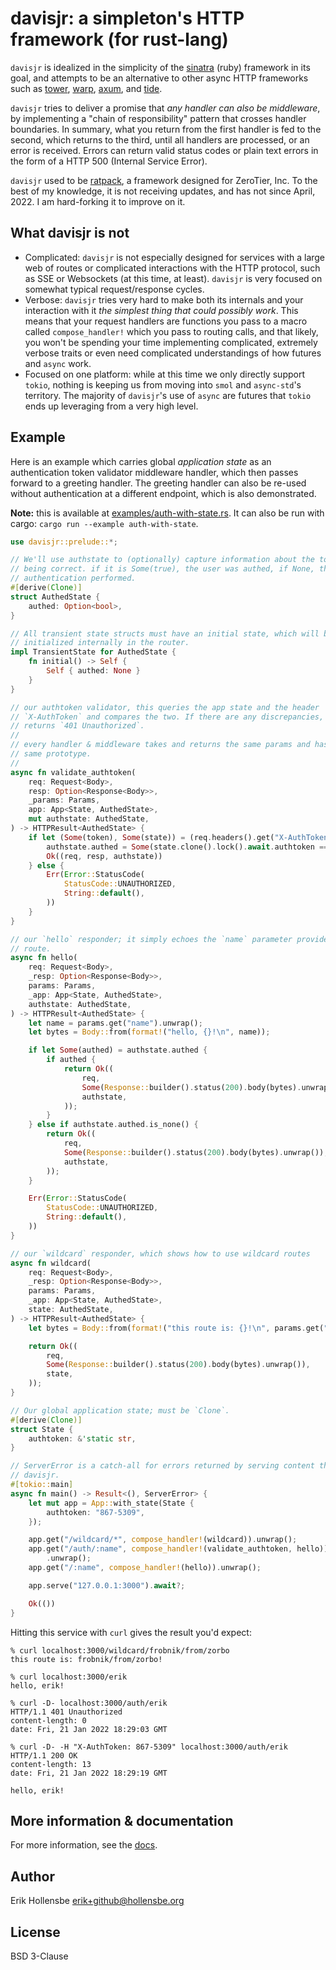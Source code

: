 # davisjr: a simpleton's HTTP framework (for rust-lang)

`davisjr` is idealized in the simplicity of the [sinatra](http://sinatrarb.com/) (ruby) framework in its goal, and attempts to be an alternative to other async HTTP frameworks such as [tower](https://github.com/tower-rs/tower), [warp](https://github.com/seanmonstar/warp), [axum](https://github.com/tokio-rs/axum), and [tide](https://github.com/http-rs/tide).

`davisjr` tries to deliver a promise that _any handler can also be middleware_, by implementing a "chain of responsibility" pattern that crosses handler boundaries. In summary, what you return from the first handler is fed to the second, which returns to the third, until all handlers are processed, or an error is received. Errors can return valid status codes or plain text errors in the form of a HTTP 500 (Internal Service Error).

`davisjr` used to be [ratpack](https://github.com/zerotier/ratpack), a framework designed for ZeroTier, Inc. To the best of my knowledge, it is not receiving updates, and has not since April, 2022. I am hard-forking it to improve on it.

## What davisjr is not

- Complicated: `davisjr` is not especially designed for services with a large web of routes or complicated interactions with the HTTP protocol, such as SSE or Websockets (at this time, at least). `davisjr` is very focused on somewhat typical request/response cycles.
- Verbose: `davisjr` tries very hard to make both its internals and your interaction with it _the simplest thing that could possibly work_. This means that your request handlers are functions you pass to a macro called `compose_handler!` which you pass to routing calls, and that likely, you won't be spending your time implementing complicated, extremely verbose traits or even need complicated understandings of how futures and `async` work.
- Focused on one platform: while at this time we only directly support `tokio`, nothing is keeping us from moving into `smol` and `async-std`'s territory. The majority of `davisjr`'s use of `async` are futures that `tokio` ends up leveraging from a very high level.

## Example

Here is an example which carries global _application state_ as an authentication token validator middleware handler, which then passes forward to a greeting handler. The greeting handler can also be re-used without authentication at a different endpoint, which is also demonstrated.

**Note:** this is available at [examples/auth-with-state.rs](examples/auth-with-state.rs). It can also be run with cargo: `cargo run --example auth-with-state`.

```rust
use davisjr::prelude::*;

// We'll use authstate to (optionally) capture information about the token
// being correct. if it is Some(true), the user was authed, if None, there was no
// authentication performed.
#[derive(Clone)]
struct AuthedState {
    authed: Option<bool>,
}

// All transient state structs must have an initial state, which will be
// initialized internally in the router.
impl TransientState for AuthedState {
    fn initial() -> Self {
        Self { authed: None }
    }
}

// our authtoken validator, this queries the app state and the header
// `X-AuthToken` and compares the two. If there are any discrepancies, it
// returns `401 Unauthorized`.
//
// every handler & middleware takes and returns the same params and has the
// same prototype.
//
async fn validate_authtoken(
    req: Request<Body>,
    resp: Option<Response<Body>>,
    _params: Params,
    app: App<State, AuthedState>,
    mut authstate: AuthedState,
) -> HTTPResult<AuthedState> {
    if let (Some(token), Some(state)) = (req.headers().get("X-AuthToken"), app.state().await) {
        authstate.authed = Some(state.clone().lock().await.authtoken == token);
        Ok((req, resp, authstate))
    } else {
        Err(Error::StatusCode(
            StatusCode::UNAUTHORIZED,
            String::default(),
        ))
    }
}

// our `hello` responder; it simply echoes the `name` parameter provided in the
// route.
async fn hello(
    req: Request<Body>,
    _resp: Option<Response<Body>>,
    params: Params,
    _app: App<State, AuthedState>,
    authstate: AuthedState,
) -> HTTPResult<AuthedState> {
    let name = params.get("name").unwrap();
    let bytes = Body::from(format!("hello, {}!\n", name));

    if let Some(authed) = authstate.authed {
        if authed {
            return Ok((
                req,
                Some(Response::builder().status(200).body(bytes).unwrap()),
                authstate,
            ));
        }
    } else if authstate.authed.is_none() {
        return Ok((
            req,
            Some(Response::builder().status(200).body(bytes).unwrap()),
            authstate,
        ));
    }

    Err(Error::StatusCode(
        StatusCode::UNAUTHORIZED,
        String::default(),
    ))
}

// our `wildcard` responder, which shows how to use wildcard routes
async fn wildcard(
    req: Request<Body>,
    _resp: Option<Response<Body>>,
    params: Params,
    _app: App<State, AuthedState>,
    state: AuthedState,
) -> HTTPResult<AuthedState> {
    let bytes = Body::from(format!("this route is: {}!\n", params.get("*").unwrap()));

    return Ok((
        req,
        Some(Response::builder().status(200).body(bytes).unwrap()),
        state,
    ));
}

// Our global application state; must be `Clone`.
#[derive(Clone)]
struct State {
    authtoken: &'static str,
}

// ServerError is a catch-all for errors returned by serving content through
// davisjr.
#[tokio::main]
async fn main() -> Result<(), ServerError> {
    let mut app = App::with_state(State {
        authtoken: "867-5309",
    });

    app.get("/wildcard/*", compose_handler!(wildcard)).unwrap();
    app.get("/auth/:name", compose_handler!(validate_authtoken, hello))
        .unwrap();
    app.get("/:name", compose_handler!(hello)).unwrap();

    app.serve("127.0.0.1:3000").await?;

    Ok(())
}
```

Hitting this service with `curl` gives the result you'd expect:

```
% curl localhost:3000/wildcard/frobnik/from/zorbo
this route is: frobnik/from/zorbo!

% curl localhost:3000/erik
hello, erik!

% curl -D- localhost:3000/auth/erik
HTTP/1.1 401 Unauthorized
content-length: 0
date: Fri, 21 Jan 2022 18:29:03 GMT

% curl -D- -H "X-AuthToken: 867-5309" localhost:3000/auth/erik
HTTP/1.1 200 OK
content-length: 13
date: Fri, 21 Jan 2022 18:29:19 GMT

hello, erik!
```

## More information & documentation

For more information, see the [docs](https://docs.rs/davisjr/latest/davisjr/).

## Author

Erik Hollensbe <erik+github@hollensbe.org>

## License

BSD 3-Clause
